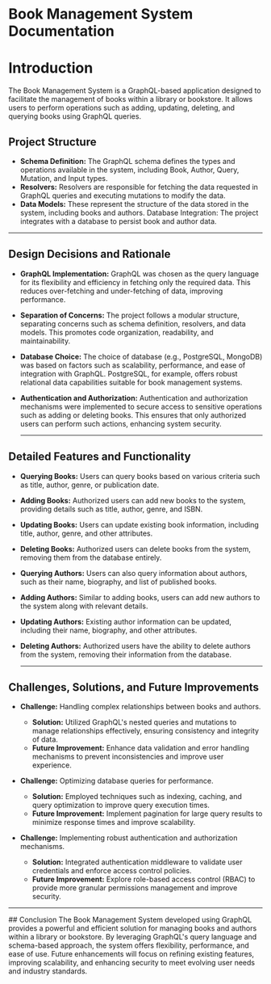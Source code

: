 # Book Management System Documentation

# Introduction
The Book Management System is a GraphQL-based application designed to facilitate the management of books within a library or bookstore. It allows users to perform operations such as adding, updating, deleting, and querying books using GraphQL queries.

## Project Structure

- **Schema Definition:** The GraphQL schema defines the types and operations available in the system, including Book, Author, Query, Mutation, and Input types.
- **Resolvers:** Resolvers are responsible for fetching the data requested in GraphQL queries and executing mutations to modify the data.
- **Data Models:**  These represent the structure of the data stored in the system, including books and authors.
Database Integration: The project integrates with a database to persist book and author data.
<hr> 

## Design Decisions and Rationale

- **GraphQL Implementation:** GraphQL was chosen as the query language for its flexibility and efficiency in fetching only the required data. This reduces over-fetching and under-fetching of data, improving performance.
- **Separation of Concerns:** The project follows a modular structure, separating concerns such as schema definition, resolvers, and data models. This promotes code organization, readability, and maintainability.
- **Database Choice:** The choice of database (e.g., PostgreSQL, MongoDB) was based on factors such as scalability, performance, and ease of integration with GraphQL. PostgreSQL, for example, offers robust relational data capabilities suitable for book management systems.
- **Authentication and Authorization:** Authentication and authorization mechanisms were implemented to secure access to sensitive operations such as adding or deleting books. This ensures that only authorized users can perform such actions, enhancing system security.

  <hr/>
## Detailed Features and Functionality
- **Querying Books:** Users can query books based on various criteria such as title, author, genre, or publication date.
- **Adding Books:** Authorized users can add new books to the system, providing details such as title, author, genre, and ISBN.
- **Updating Books:** Users can update existing book information, including title, author, genre, and other attributes.
- **Deleting Books:** Authorized users can delete books from the system, removing them from the database entirely.
- **Querying Authors:** Users can also query information about authors, such as their name, biography, and list of published books.
- **Adding Authors:** Similar to adding books, users can add new authors to the system along with relevant details.
- **Updating Authors:** Existing author information can be updated, including their name, biography, and other attributes.
- **Deleting Authors:** Authorized users have the ability to delete authors from the system, removing their information from the database.

  <hr/>
## Challenges, Solutions, and Future Improvements

- **Challenge:** Handling complex relationships between books and authors.
  - **Solution:** Utilized GraphQL's nested queries and mutations to manage relationships effectively, ensuring consistency and integrity of data.
  - **Future Improvement:** Enhance data validation and error handling mechanisms to prevent inconsistencies and improve user experience.

- **Challenge:** Optimizing database queries for performance.
  - **Solution:** Employed techniques such as indexing, caching, and query optimization to improve query execution times.
  - **Future Improvement:** Implement pagination for large query results to minimize response times and improve scalability.

- **Challenge:** Implementing robust authentication and authorization mechanisms.
  - **Solution:** Integrated authentication middleware to validate user credentials and enforce access control policies.
  - **Future Improvement:** Explore role-based access control (RBAC) to provide more granular permissions management and improve security.

<hr/>
## Conclusion
The Book Management System developed using GraphQL provides a powerful and efficient solution for managing books and authors within a library or bookstore. By leveraging GraphQL's query language and schema-based approach, the system offers flexibility, performance, and ease of use. Future enhancements will focus on refining existing features, improving scalability, and enhancing security to meet evolving user needs and industry standards.
